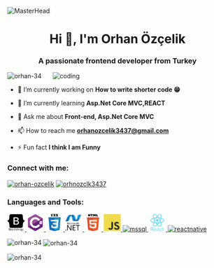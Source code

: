 ![MasterHead](https://plopdo.com/wp-content/uploads/2021/07/Screenshot-1-1210x642.png?crop=1)
<h1 align="center">Hi 👋, I'm Orhan Özçelik</h1>
<h3 align="center">A passionate frontend developer from Turkey</h3>
<img align="right" alt="coding" width="400" src="https://www.yapikrediemeklisandigi.org/Public/Images/AA5.gif">

<p align="left"> <img src="https://komarev.com/ghpvc/?username=orhan-34&label=Profile%20views&color=0e75b6&style=flat" alt="orhan-34" /> </p>

- 🔭 I’m currently working on **How to write shorter code 😁**

- 🌱 I’m currently learning **Asp.Net Core MVC,REACT**

- 💬 Ask me about **Front-end, Asp.Net Core MVC**

- 📫 How to reach me **orhanozcelik3437@gmail.com**

- ⚡ Fun fact **I think I am Funny**

<h3 align="left">Connect with me:</h3>
<p align="left">
<a href="https://linkedin.com/in/orhan-ozcelik" target="blank"><img align="center" src="https://raw.githubusercontent.com/rahuldkjain/github-profile-readme-generator/master/src/images/icons/Social/linked-in-alt.svg" alt="orhan-ozcelik" height="30" width="40" /></a>
<a href="https://instagram.com/orhnozclk3437" target="blank"><img align="center" src="https://raw.githubusercontent.com/rahuldkjain/github-profile-readme-generator/master/src/images/icons/Social/instagram.svg" alt="orhnozclk3437" height="30" width="40" /></a>
</p>

<h3 align="left">Languages and Tools:</h3>
<p align="left"> <a href="https://getbootstrap.com" target="_blank" rel="noreferrer"> <img src="https://raw.githubusercontent.com/devicons/devicon/master/icons/bootstrap/bootstrap-plain-wordmark.svg" alt="bootstrap" width="40" height="40"/> </a> <a href="https://www.w3schools.com/cs/" target="_blank" rel="noreferrer"> <img src="https://raw.githubusercontent.com/devicons/devicon/master/icons/csharp/csharp-original.svg" alt="csharp" width="40" height="40"/> </a> <a href="https://www.w3schools.com/css/" target="_blank" rel="noreferrer"> <img src="https://raw.githubusercontent.com/devicons/devicon/master/icons/css3/css3-original-wordmark.svg" alt="css3" width="40" height="40"/> </a> <a href="https://dotnet.microsoft.com/" target="_blank" rel="noreferrer"> <img src="https://raw.githubusercontent.com/devicons/devicon/master/icons/dot-net/dot-net-original-wordmark.svg" alt="dotnet" width="40" height="40"/> </a> <a href="https://www.w3.org/html/" target="_blank" rel="noreferrer"> <img src="https://raw.githubusercontent.com/devicons/devicon/master/icons/html5/html5-original-wordmark.svg" alt="html5" width="40" height="40"/> </a> <a href="https://developer.mozilla.org/en-US/docs/Web/JavaScript" target="_blank" rel="noreferrer"> <img src="https://raw.githubusercontent.com/devicons/devicon/master/icons/javascript/javascript-original.svg" alt="javascript" width="40" height="40"/> </a> <a href="https://www.microsoft.com/en-us/sql-server" target="_blank" rel="noreferrer"> <img src="https://www.svgrepo.com/show/303229/microsoft-sql-server-logo.svg" alt="mssql" width="40" height="40"/> </a> <a href="https://reactjs.org/" target="_blank" rel="noreferrer"> <img src="https://raw.githubusercontent.com/devicons/devicon/master/icons/react/react-original-wordmark.svg" alt="react" width="40" height="40"/> </a> <a href="https://reactnative.dev/" target="_blank" rel="noreferrer"> <img src="https://reactnative.dev/img/header_logo.svg" alt="reactnative" width="40" height="40"/> </a> </p>

<p><img align="left" src="https://github-readme-stats.vercel.app/api/top-langs?username=orhan-34&show_icons=true&locale=en&layout=compact" alt="orhan-34" /></p>

<p>&nbsp;<img align="center" src="https://github-readme-stats.vercel.app/api?username=orhan-34&show_icons=true&locale=en" alt="orhan-34" /></p>

<p><img align="center" src="https://github-readme-streak-stats.herokuapp.com/?user=orhan-34&" alt="orhan-34" /></p>
